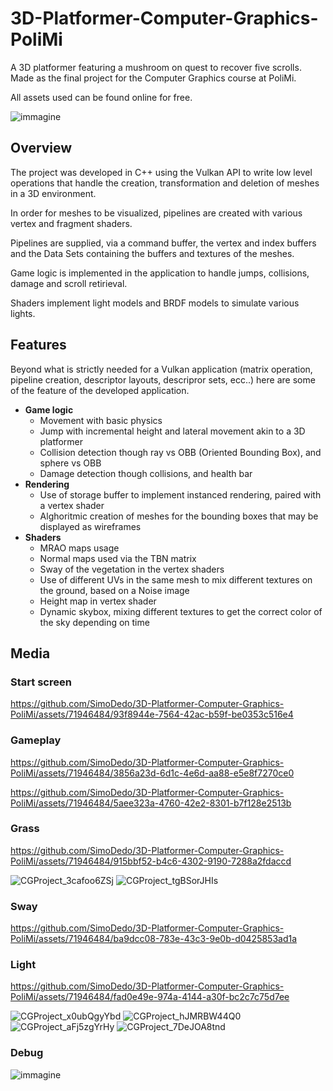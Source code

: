# 3D-Platformer-Computer-Graphics-PoliMi
A 3D platformer featuring a mushroom on quest to recover five scrolls. Made as the final project for the Computer Graphics course at PoliMi.

All assets used can be found online for free. 

![immagine](https://github.com/SimoDedo/3D-Platformer-Computer-Graphics-PoliMi/assets/71946484/1da30c82-0153-4603-84e8-e209440a69f5)

## Overview
The project was developed in C++ using the Vulkan API to write low level operations that handle the creation, transformation and deletion of meshes in a 3D environment.

In order for meshes to be visualized, pipelines are created with various vertex and fragment shaders. 

Pipelines are supplied, via a command buffer, the vertex and index buffers and the Data Sets containing the buffers and textures of the meshes.  

Game logic is implemented in the application to handle jumps, collisions, damage and scroll retirieval.

Shaders implement light models and BRDF models to simulate various lights.

## Features
Beyond what is strictly needed for a Vulkan application (matrix operation, pipeline creation, descriptor layouts, descripror sets, ecc..) here are some of the feature of the developed application.
+ **Game logic**
  + Movement with basic physics
  + Jump with incremental height and lateral movement akin to a 3D platformer
  + Collision detection though ray vs OBB (Oriented Bounding Box), and sphere vs OBB
  + Damage detection though collisions, and health bar
+ **Rendering**
  + Use of storage buffer to implement instanced rendering, paired with a vertex shader
  + Alghoritmic creation of meshes for the bounding boxes that may be displayed as wireframes
+ **Shaders**
  + MRAO maps usage
  + Normal maps used via the TBN matrix
  + Sway of the vegetation in the vertex shaders
  + Use of different UVs in the same mesh to mix different textures on the ground, based on a Noise image
  + Height map in vertex shader
  + Dynamic skybox, mixing different textures to get the correct color of the sky depending on time
## Media
### Start screen

https://github.com/SimoDedo/3D-Platformer-Computer-Graphics-PoliMi/assets/71946484/93f8944e-7564-42ac-b59f-be0353c516e4

### Gameplay

https://github.com/SimoDedo/3D-Platformer-Computer-Graphics-PoliMi/assets/71946484/3856a23d-6d1c-4e6d-aa88-e5e8f7270ce0

https://github.com/SimoDedo/3D-Platformer-Computer-Graphics-PoliMi/assets/71946484/5aee323a-4760-42e2-8301-b7f128e2513b

### Grass

https://github.com/SimoDedo/3D-Platformer-Computer-Graphics-PoliMi/assets/71946484/915bbf52-b4c6-4302-9190-7288a2fdaccd

![CGProject_3cafoo6ZSj](https://github.com/SimoDedo/3D-Platformer-Computer-Graphics-PoliMi/assets/71946484/5488cf82-c752-44fc-a9ea-fc2feb68e88e)
![CGProject_tgBSorJHIs](https://github.com/SimoDedo/3D-Platformer-Computer-Graphics-PoliMi/assets/71946484/96a845ec-f68c-4fc9-9fbf-e6a165b84056)


### Sway

https://github.com/SimoDedo/3D-Platformer-Computer-Graphics-PoliMi/assets/71946484/ba9dcc08-783e-43c3-9e0b-d0425853ad1a

### Light

https://github.com/SimoDedo/3D-Platformer-Computer-Graphics-PoliMi/assets/71946484/fad0e49e-974a-4144-a30f-bc2c7c75d7ee

![CGProject_x0ubQgyYbd](https://github.com/SimoDedo/3D-Platformer-Computer-Graphics-PoliMi/assets/71946484/e14f221b-669d-463e-b56f-94355b77bef1)
![CGProject_hJMRBW44Q0](https://github.com/SimoDedo/3D-Platformer-Computer-Graphics-PoliMi/assets/71946484/37cf2102-072d-4494-afab-0133dd46e43e)
![CGProject_aFj5zgYrHy](https://github.com/SimoDedo/3D-Platformer-Computer-Graphics-PoliMi/assets/71946484/59b532da-a3b2-44c7-b3f9-c22c7762d083)
![CGProject_7DeJOA8tnd](https://github.com/SimoDedo/3D-Platformer-Computer-Graphics-PoliMi/assets/71946484/e27eb796-4608-4fec-b6cb-9ae9a0c77e86)

### Debug

![immagine](https://github.com/SimoDedo/3D-Platformer-Computer-Graphics-PoliMi/assets/71946484/7d4550f6-806f-4c1f-9591-5f59b6ecd8d2)




